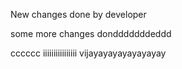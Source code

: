 New changes done by developer

some more changes dondddddddeddd


cccccc
iiiiiiiiiiiiiiii
vijayayayayayayayay
